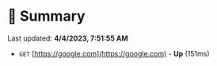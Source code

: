 # 📖 Summary
Last updated: **4/4/2023, 7:51:55 AM**

- `GET` [https://google.com](https://google.com) - **Up** (151ms)
